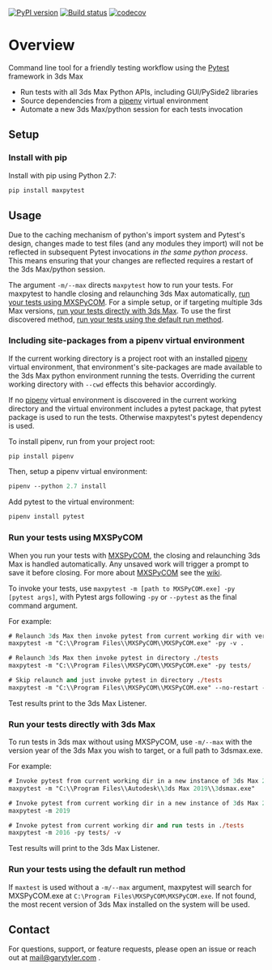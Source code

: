
[![PyPI version](https://badge.fury.io/py/maxpytest.svg)](https://badge.fury.io/py/maxpytest)
[![Build status](https://ci.appveyor.com/api/projects/status/eonytxoyfg9cs33v?svg=true)](https://ci.appveyor.com/project/garytyler/maxpytest-dbke3)
[![codecov](https://codecov.io/gh/garytyler/maxpytest/branch/master/graph/badge.svg?token=JseFmmlQHm)](https://codecov.io/gh/garytyler/maxpytest)

# Overview

Command line tool for a friendly testing workflow using the [Pytest](https://docs.pytest.org/en/latest/)  framework in 3ds Max

* Run tests with all 3ds Max Python APIs, including GUI/PySide2 libraries
* Source dependencies from a [pipenv](https://pipenv.readthedocs.io/en/latest/) virtual environment
* Automate a new 3ds Max/python session for each tests invocation

## Setup

### Install with pip

Install with pip using Python 2.7:

```ps
pip install maxpytest
```

## Usage

Due to the caching mechanism of python's import system and Pytest's design, changes made to test files (and any modules they import) will not be reflected in subsequent Pytest invocations _in the same python process_. This means ensuring that your changes are reflected requires a restart of the 3ds Max/python session. 

The argument `-m/--max` directs `maxpytest` how to run your tests. For maxpytest to handle closing and relaunching 3ds Max automatically, [run your tests using MXSPyCOM](#Run-your-tests-using-MXSPyCOM). For a simple setup, or if targeting multiple 3ds Max versions, [run your tests directly with 3ds Max](#Run-your-tests-directly-with-3ds-Max). To use the first discovered method, [run your tests using the default run method](#Run-your-tests-using-the-default-run-method).

### Including site-packages from a pipenv virtual environment

If the current working directory is a project root with an installed [pipenv](https://pipenv.readthedocs.io/en/latest/) virtual environment, that environment's site-packages are made available to the 3ds Max python environment running the tests. Overriding the current working directory with `--cwd` effects this behavior accordingly.

If no [pipenv](https://pipenv.readthedocs.io/en/latest/) virtual environment is discovered in the current working directory and the virtual environment includes a pytest package, that pytest package is used to run the tests. Otherwise maxpytest's pytest dependency is used.

To install pipenv, run from your project root:

```ps
pip install pipenv
```

Then, setup a pipenv virtual environment:

```ps
pipenv --python 2.7 install
```

Add pytest to the virtual environment:

```ps
pipenv install pytest
```

### Run your tests using MXSPyCOM

When you run your tests with [MXSPyCOM](https://github.com/JeffHanna/MXSPyCOM), the closing and relaunching 3ds Max is handled automatically. Any unsaved work will trigger a prompt to save it before closing. For more about [MXSPyCOM](https://github.com/JeffHanna/MXSPyCOM) see the [wiki](https://github.com/JeffHanna/MXSPyCOM/wiki).

To invoke your tests, use `maxpytest -m [path to MXSPyCOM.exe] -py [pytest args]`, with Pytest args following `-py` or `--pytest` as the final command argument.

For example:

```ps
# Relaunch 3ds Max then invoke pytest from current working dir with verbose
maxpytest -m "C:\\Program Files\\MXSPyCOM\\MXSPyCOM.exe" -py -v .

# Relaunch 3ds Max then invoke pytest in directory ./tests
maxpytest -m "C:\\Program Files\\MXSPyCOM\\MXSPyCOM.exe" -py tests/

# Skip relaunch and just invoke pytest in directory ./tests
maxpytest -m "C:\\Program Files\\MXSPyCOM\\MXSPyCOM.exe" --no-restart -py tests/
```

Test results print to the 3ds Max Listener.

### Run your tests directly with 3ds Max

To run tests in 3ds max without using MXSPyCOM, use `-m/--max` with the version year of the 3ds Max you wish to target, or a full path to 3dsmax.exe.

For example:

```ps
# Invoke pytest from current working dir in a new instance of 3ds Max 2019
maxpytest -m "C:\\Program Files\\Autodesk\\3ds Max 2019\\3dsmax.exe"

# Invoke pytest from current working dir in a new instance of 3ds Max 2019
maxpytest -m 2019

# Invoke pytest from current working dir and run tests in ./tests
maxpytest -m 2016 -py tests/ -v
```

Test results will print to the 3ds Max Listener.

### Run your tests using the default run method

If `maxtest` is used without a `-m/--max` argument, maxpytest will search for MXSPyCOM.exe at `C:\Program Files\MXSPyCOM\MXSPyCOM.exe`. If not found, the most recent version of 3ds Max installed on the system will be used.

## Contact

For questions, support, or feature requests, please open an issue or reach out at mail@garytyler.com .
